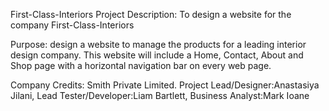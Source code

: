 First-Class-Interiors
Project Description: To design a website for the company First-Class-Interiors

Purpose: design a website to manage the products for a leading interior design company. This website will include a Home, Contact, About and Shop page with a horizontal navigation bar on every web page.

Company Credits: Smith Private Limited. Project Lead/Designer:Anastasiya Jilani, Lead Tester/Developer:Liam Bartlett, Business Analyst:Mark Ioane
